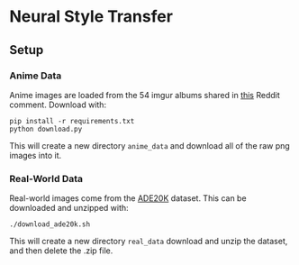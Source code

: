 # Neural Style Transfer

## Setup

### Anime Data

Anime images are loaded from the 54 imgur albums shared in
[this](https://www.reddit.com/r/anime/comments/5vez7c/is_there_any_site_that_shares_anime_scenery/de206au?utm_source=share&utm_medium=web2x&context=3) Reddit comment.
Download with:
```
pip install -r requirements.txt
python download.py
```

This will create a new directory `anime_data` and download all of the raw png images into it.

### Real-World Data

Real-world images come from the [ADE20K](https://groups.csail.mit.edu/vision/datasets/ADE20K/) dataset. This can be downloaded and unzipped with:
```
./download_ade20k.sh
```

This will create a new directory `real_data` download and unzip the dataset, and then delete the .zip file.
